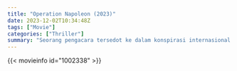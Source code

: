 ```yaml
---
title: "Operation Napoleon (2023)"
date: 2023-12-02T10:34:48Z
tags: ["Movie"]
categories: ["Thriller"]
summary: "Seorang pengacara tersedot ke dalam konspirasi internasional setelah dituduh melakukan pembunuhan yang tidak dilakukannya. Satu-satunya peluangnya untuk bertahan hidup terletak pada mengungkap rahasia pesawat tua Jerman pada Perang Dunia II, yang ditemukan di gletser terbesar di Islandia."
---
```


<mux-player stream-type="on-demand"
src="https://kp3d-my.sharepoint.com/personal/ryoo_kp3d_onmicrosoft_com/_layouts/15/download.aspx?share=EcZUICuNfJ9OlfEk8GhY1c8Bh6JcOiC1aExza11eO4WXSA" prefer-playback="mse" controls>

</mux-player>


{{< movieinfo id="1002338" >}}

<script src="https://cdn.jsdelivr.net/npm/@mux/mux-player"></script>

 <script type="application/ld+json ">
{
"@context": "https://schema.org/",
"@type": "VideoObject",
"name": "Operation Napoleon (2023)",
"contentUrl": "https://stream.mux.com/G4Q25UEYzMqFBAuMtnqkC5QXGM1DJKlv00i02ZLRn00na4.m3u8",
"thumbnailUrl": "https://www.themoviedb.org/t/p/original/oghHR3X0hIcvs7xqyoFjA0GAZWn.jpg?width=314&fit_mode=preserve&time=25",
"uploadDate": "2023-12-02T10:34:48Z",
}

</script>
